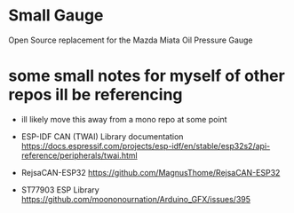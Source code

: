 # Small Gauge
 Open Source replacement for the Mazda Miata Oil Pressure Gauge 


# some small notes for myself of other repos ill be referencing
- ill likely move this away from a mono repo at some point

- ESP-IDF CAN (TWAI) Library documentation
https://docs.espressif.com/projects/esp-idf/en/stable/esp32s2/api-reference/peripherals/twai.html

- RejsaCAN-ESP32 https://github.com/MagnusThome/RejsaCAN-ESP32

- ST77903 ESP Library
https://github.com/moononournation/Arduino_GFX/issues/395

